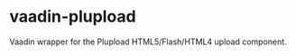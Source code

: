 vaadin-plupload
===============

Vaadin wrapper for the Plupload HTML5/Flash/HTML4 upload component.
